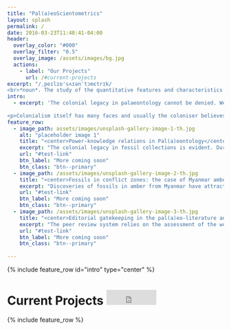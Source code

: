 ```yaml
---
title: "Pal(a)eoScientometrics"
layout: splash
permalink: /
date: 2016-03-23T11:48:41-04:00
header:
  overlay_color: "#000"
  overlay_filter: "0.5"
  overlay_image: /assets/images/bg.jpg
  actions:
    - label: "Our Projects"
      url: /#current-projects
excerpt: "/ˌpeɪlɪɒ'sʌɪənˈtɔmɛtrɪk/
<br>*noun*. The study of the quantitative features and characteristics of palaeontology and palaeontological research"
intro:
  - excerpt: 'The colonial legacy in palaeontology cannot be denied. We see in in natural history collections. We also see it in the way many researchers conduct their work.
 
<p>Colonialism itself has many faces and usually the coloniser believes that the colonised need what they have to offer because the colonised have nothing to offer. The first order of business is to devalue what the colonised have and ensure whatever they have on the table is far more "superior". This is often seen in the way palaeontolgical research is disseminated, whose research gets to be published over the other and who are more accepted as experts in their field.'
feature_row:
  - image_path: assets/images/unsplash-gallery-image-1-th.jpg
    alt: "placeholder image 1"
    title: "<center>Power-knowledge relations in Pal(a)eontology</center>"
    excerpt: "The colonial legacy in fossil collections is evident. During colonial times, museums were use as repositories for many things, including fossils from conquered lands. The current state of the field has built on this legacy, with many paleontologists practicing 'parachute science', whereby Western researchers drop into developing country to collect fossil data without engaging local researchers or communities. This has led to a growing power and knowledge imbalance with regards to who gets to do research and where.  "
    url: "#test-link"
    btn_label: "More coming soon"
    btn_class: "btn--primary"
  - image_path: /assets/images/unsplash-gallery-image-2-th.jpg
    title: "<center>Fossils in conflict zones: the case of Myanmar amber</center>"
    excerpt: "Discoveries of fossils in amber from Myanmar have attracted considerable attention - not only due to their exquisite preservation, but also because their alleged role in funding internal conflict, resulting in a devastating humanitarian crisis. Research activity on Myanmar amber has increased dramatically in recent, despite calls to cease study until the conflict is resolved. Furthermore, the majority of research on Myanmar amber fossils is undertaken by foreign researchers, indicating an acutely problematic case of the practice of **'parachute-'** or **'exploitative science'**."
    url: "#test-link"
    btn_label: "More coming soon"
    btn_class: "btn--primary"
  - image_path: /assets/images/unsplash-gallery-image-3-th.jpg
    title: "<center>Editorial gatekeeping in the pal(a)eo-literature and knowledge</center>"
    excerpt: "The peer review system relies on the assessment of the work done by other researchers, in which journal editors play a key role. The publication process hinges on the assessment performed by editors, who draw from the conclusions of reviewers to judge manuscripts. Editors are thus pushed into roles of gatekeeping the integrity of science in any field. A lack of diversity, especially among, high-impact journals, can have severe consequences on the scientific system by hampering the evaluation of research findings. "
    url: "#test-link"
    btn_label: "More coming soon"
    btn_class: "btn--primary"
    
---
```


{% include feature_row id="intro" type="center" %}

# Current Projects <iframe src="https://github.com/sponsors/nussaibahrs/button" title="Sponsor us on Github" height="35" width="116" style="border: 0;"></iframe>

{% include feature_row %}


